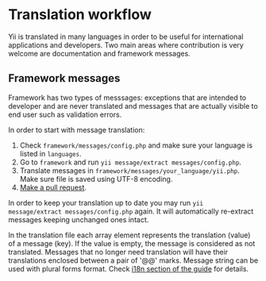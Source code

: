 Translation workflow
====================

Yii is translated in many languages in order to be useful for international applications and developers. Two main areas
where contribution is very welcome are documentation and framework messages.

Framework messages
------------------

Framework has two types of messsages: exceptions that are intended to developer and are never translated and messages
that are actually visible to end user such as validation errors.

In order to start with message translation:

1. Check `framework/messages/config.php` and make sure your language is listed in `languages`.
2. Go to `framework` and run `yii message/extract messages/config.php`.
3. Translate messages in `framework/messages/your_language/yii.php`. Make sure file is saved using UTF-8 encoding.
4. [Make a pull request](https://github.com/yiisoft/yii2/blob/master/docs/internals/git-workflow.md).

In order to keep your translation up to date you may run `yii message/extract messages/config.php` again. It will
automatically re-extract messages keeping unchanged ones intact.

In the translation file each array element represents the translation (value) of a message (key). If the value is empty,
the message is considered as not translated. Messages that no longer need translation will have their translations
enclosed between a pair of '@@' marks. Message string can be used with plural forms format. Check [i18n section
of the guide](i18n.md) for details.

